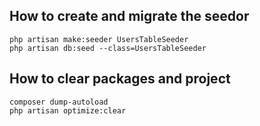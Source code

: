 ## How to create and migrate the seedor

```
php artisan make:seeder UsersTableSeeder
php artisan db:seed --class=UsersTableSeeder
```

## How to clear packages and project

```
composer dump-autoload
php artisan optimize:clear
```
